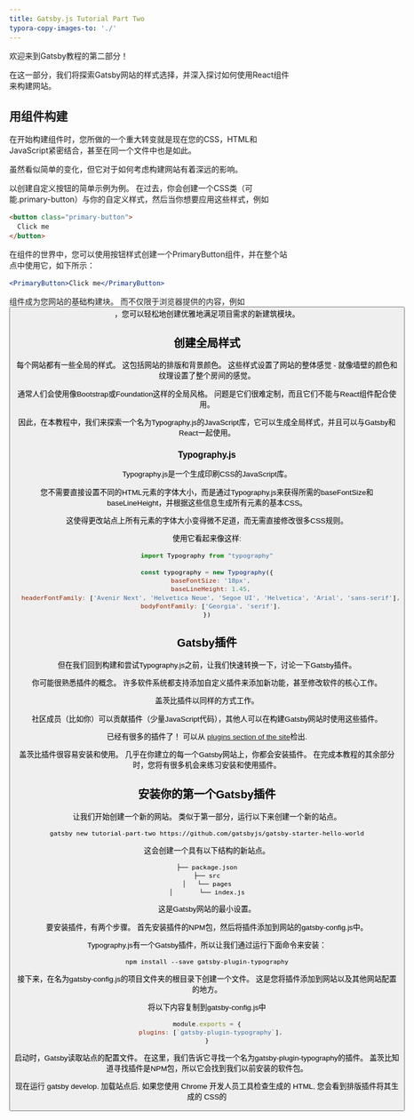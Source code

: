 ```yaml
---
title: Gatsby.js Tutorial Part Two
typora-copy-images-to: './'
---
```

欢迎来到Gatsby教程的第二部分！

在这一部分，我们将探索Gatsby网站的样式选择，并深入探讨如何使用React组件来构建网站。

## 用组件构建

在开始构建组件时，您所做的一个重大转变就是现在您的CSS，HTML和JavaScript紧密结合，甚至在同一个文件中也是如此。

虽然看似简单的变化，但它对于如何考虑构建网站有着深远的影响。

以创建自定义按钮的简单示例为例。 在过去，你会创建一个CSS类（可能.primary-button）与你的自定义样式，然后当你想要应用这些样式，例如

```html
<button class="primary-button">
  Click me
</button>
```

在组件的世界中，您可以使用按钮样式创建一个PrimaryButton组件，并在整个站点中使用它，如下所示：

```jsx
<PrimaryButton>Click me</PrimaryButton>
```

组件成为您网站的基础构建块。 而不仅限于浏览器提供的内容，例如 <button />，您可以轻松地创建优雅地满足项目需求的新建筑模块。

## 创建全局样式

每个网站都有一些全局的样式。 这包括网站的排版和背景颜色。 这些样式设置了网站的整体感觉 - 就像墙壁的颜色和纹理设置了整个房间的感觉。

通常人们会使用像Bootstrap或Foundation这样的全局风格。 问题是它们很难定制，而且它们不能与React组件配合使用。

因此，在本教程中，我们来探索一个名为Typography.js的JavaScript库，它可以生成全局样式，并且可以与Gatsby和React一起使用。

### Typography.js

Typography.js是一个生成印刷CSS的JavaScript库。

您不需要直接设置不同的HTML元素的字体大小，而是通过Typography.js来获得所需的baseFontSize和baseLineHeight，并根据这些信息生成所有元素的基本CSS。

这使得更改站点上所有元素的字体大小变得微不足道，而无需直接修改很多CSS规则。

使用它看起来像这样:

```javascript
import Typography from "typography"

const typography = new Typography({
  baseFontSize: '18px',
  baseLineHeight: 1.45,
  headerFontFamily: ['Avenir Next', 'Helvetica Neue', 'Segoe UI', 'Helvetica', 'Arial', 'sans-serif'],
  bodyFontFamily: ['Georgia', 'serif'],
})
```

## Gatsby插件

但在我们回到构建和尝试Typography.js之前，让我们快速转换一下，讨论一下Gatsby插件。

你可能很熟悉插件的概念。 许多软件系统都支持添加自定义插件来添加新功能，甚至修改软件的核心工作。

盖茨比插件以同样的方式工作。

社区成员（比如你）可以贡献插件（少量JavaScript代码），其他人可以在构建Gatsby网站时使用这些插件。

已经有很多的插件了！ 可以从 [plugins section of the site](/docs/plugins/)检出.

盖茨比插件很容易安装和使用。 几乎在你建立的每一个Gatsby网站上，你都会安装插件。 在完成本教程的其余部分时，您将有很多机会来练习安装和使用插件。

## 安装你的第一个Gatsby插件

让我们开始创建一个新的网站。 类似于第一部分，运行以下来创建一个新的站点。

    gatsby new tutorial-part-two https://github.com/gatsbyjs/gatsby-starter-hello-world
    

这会创建一个具有以下结构的新站点。

```shell
├── package.json
├── src
│   └── pages
│       └── index.js
```

这是Gatsby网站的最小设置。

要安装插件，有两个步骤。 首先安装插件的NPM包，然后将插件添加到网站的gatsby-config.js中。

Typography.js有一个Gatsby插件，所以让我们通过运行下面命令来安装：

```shell
npm install --save gatsby-plugin-typography
```

接下来，在名为gatsby-config.js的项目文件夹的根目录下创建一个文件。 这是您将插件添加到网站以及其他网站配置的地方。

将以下内容复制到gatsby-config.js中

```javascript
module.exports = {
  plugins: [`gatsby-plugin-typography`],
}
```

启动时，Gatsby读取站点的配置文件。 在这里，我们告诉它寻找一个名为gatsby-plugin-typography的插件。 盖茨比知道寻找插件是NPM包，所以它会找到我们以前安装的软件包。

现在运行 gatsby develop. 加载站点后, 如果您使用 Chrome 开发人员工具检查生成的 HTML, 您会看到排版插件将其生成的 CSS的

<style>
  元素添加到
  
  <head>
    元素中。</p>


    
    <p>
      <img src="typography-styles.png" alt="typography-styles" />
    </p>


    
    <p>
      将以下内容复制到src/pages/index.js中，以便更好地看到Typography.js生成的排版CSS的效果
    </p>


    
    <pre><code class="jsx">import React from "react"

export default () =&gt;
  &lt;div&gt;
    &lt;h1&gt;Richard Hamming on Luck&lt;/h1&gt;
    &lt;div&gt;
      &lt;p&gt;
        From Richard Hamming’s classic and must-read talk, “&lt;a href="http://www.cs.virginia.edu/~robins/YouAndYourResearch.html"&gt;
          You and Your Research
        &lt;/a&gt;”.
      &lt;/p&gt;
      &lt;blockquote&gt;
        &lt;p&gt;
          There is indeed an element of luck, and no, there isn’t. The prepared
          mind sooner or later finds something important and does it. So yes, it
          is luck.{" "}
          &lt;em&gt;
            The particular thing you do is luck, but that you do something is
            not.
          &lt;/em&gt;
        &lt;/p&gt;
      &lt;/blockquote&gt;
    &lt;/div&gt;
    &lt;p&gt;Posted April 09, 2011&lt;/p&gt;
  &lt;/div&gt;
</code></pre>


    
    <p>
      你的网站现在应该是这样的
    </p>


    
    <p>
      <img src="typography-not-centered.png" alt="typography-not-centered" />
    </p>


    
    <p>
      让我们快速改进一下。 许多网站在页面中间有一列文本。 要创建它，请将以下样式添加到src/pages/index.js中的
      
      <div>
        </p>


        
        <pre><code class="jsx{4}">import React from "react"

export default () =&gt;
  &lt;div style={{ margin: '3rem auto', maxWidth: 600 }}&gt;
    &lt;h1&gt;Richard Hamming on Luck&lt;/h1&gt;
    &lt;div&gt;
      &lt;p&gt;
        From Richard Hamming’s classic and must-read talk, “&lt;a href="http://www.cs.virginia.edu/~robins/YouAndYourResearch.html"&gt;
          You and Your Research
        &lt;/a&gt;”.
      &lt;/p&gt;
      &lt;blockquote&gt;
        &lt;p&gt;
          There is indeed an element of luck, and no, there isn’t. The prepared
          mind sooner or later finds something important and does it. So yes, it
          is luck.{" "}
          &lt;em&gt;
            The particular thing you do is luck, but that you do something is
            not.
          &lt;/em&gt;
        &lt;/p&gt;
      &lt;/blockquote&gt;
    &lt;/div&gt;
    &lt;p&gt;Posted April 09, 2011&lt;/p&gt;
  &lt;/div&gt;
</code></pre>


        
        <p>
          <img src="typography-centered.png" alt="basic-typography-centered" />
        </p>


        
        <p>
          啊，这个开始变好看了！
        </p>


        
        <p>
          我们在这里看到的是Typography.js生成的默认的CSS 。 但是，我们可以轻松地定制它。 我们来做吧
        </p>


        
        <p>
          在您的站点中，在 src/utils/ code>处创建一个新目录。 在那里创建一个名为 typography.js 的文件。 在其中添加下面的代码。
        </p>


        
        <pre><code class="javascript">import Typography from "typography"

const typography = new Typography({ baseFontSize: '18px' })

export default typography
</code></pre>


        
        <p>
          然后将这个模块设置为gatsby-plugin-typography作为它的配置在我们的gatsby-config.js文件中使用。
        </p>


        
        <pre><code class="javascript{2..9}">module.exports = {
  plugins: [
    {
      resolve: `gatsby-plugin-typography`,
      options: {
        pathToConfigModule: `src/utils/typography.js`,
      },
    },
  ],
}
</code></pre>


        
        <p>
          停止 gatsby develop ，然后重新启动它，让我们的插件更改生效。
        </p>


        
        <p>
          现在所有的文字字体大小都应该稍大些。 尝试将 baseFontSize 更改为 24px， 所有的元素都被调整大小，因为它们的 font-size是基于baseFontSize的。
        </p>


        
        <p>
          为Typography.js提供了<a href="https://github.com/KyleAMathews/typography.js#published-typographyjs-themes">许多主题</a>. 我们来试试一下吧, 在您的站点的根目录下运行终端命令：
        </p>


        
        <pre><code class="shell">npm install --save typography-theme-bootstrap typography-theme-lawton
</code></pre>


        
        <p>
          要使用Bootstrap主题，请将您的印刷代码更改为：
        </p>


        
        <pre><code class="javascript{2,4}">import Typography from "typography"
import bootstrapTheme from "typography-theme-bootstrap"

const typography = new Typography(bootstrapTheme)

export default typography
</code></pre>


        
        <p>
          <img src="typography-bootstrap.png" alt="typography-bootstrap" />
        </p>


        
        <p>
          主题还可以添加Google字体。 我们与Bootstrap主题一起安装的Lawton主题是这样做的。 用以下替换您的印刷术模块代码，然后重新启动开发服务器（加载新的Google字体所必需的）。
        </p>


        
        <pre><code class="javascript{2-3,5}">import Typography from "typography"
// import bootstrapTheme from "typography-theme-bootstrap"
import lawtonTheme from "typography-theme-lawton"

const typography = new Typography(lawtonTheme)

export default typography
</code></pre>


        
        <p>
          <img src="typography-lawton.png" alt="typography-lawton" />
        </p>


        
        <p>
          Typography.js有超过30个主题！ <a href="http://kyleamathews. github. io/typography. js">试一下</a>或者查看代码的 <a href="https://github. com/KyleAMathews/typography. js#published-typographyjs-themes">完整列表</a>
        </p>


        
        <h2>
          CSS组件
        </h2>


        
        <p>
          盖茨比有丰富的选项可用于样式组件。 让我们来探索三个非常受欢迎的产品选项。 我们将建立一个简单的页面三次，以探索每个样式选项。
        </p>


        
        <p>
          每个都是“CSS-in-JS”中的一个变种，它解决了传统CSS的许多问题。
        </p>


        
        <p>
          他们解决的最重要的问题之一是选择器名称冲突。 使用传统的CSS，您必须小心，不要覆盖站点中其他地方使用的CSS选择器，因为所有CSS选择器都位于同一个全局名称空间中。 这个限制会让你必须小心（并且经常令人困惑）选择器命名方案。
        </p>


        
        <p>
          使用CSS-in-JS，可以避免所有这些，因为CSS选择器会自动限定到其组件。 样式与其组件紧密结合。 这使得知道如何编辑组件的CSS变得非常容易，因为从来没有任何关于如何和在哪里使用CSS的混淆。
        </p>


        
        <p>
          有关CSS-in-JS的一些背景知识，请参见<a href="https://speakerdeck. com/vjeux/react-css-in-js"> Christopher“vjeux”Chedeau 2014年的演讲，激发了这一运动</ a >以及<a href="https://medium. com/seek-blog/a-unified-styling-language-d0c208de2660"> Mark Dalgleish最近发布的“统一样式语言”</a>。</p>


          
          <h3>
            CSS模块
          </h3>


          
          <p>
            我们来开发第一个CSS模块
          </p>


          
          <p>
            从CSS模块主页引用：
          </p>


          
          <blockquote>
            <p>
              CSS模块是一个CSS文件，其中所有类名称和动画名称默认在本地范围内。
            </p>

          </blockquote>


          
          <p>
            CSS模块非常受欢迎，因为它可以让你像平常一样编写CSS，但安全性更高。 该工具自动使类和动画的名称独特，所以你不必担心选择器名称冲突。
          </p>


          
          <p>
            CSS模块被强烈推荐给那些用Gatsby构建的新模块（通常是React）。
          </p>


          
          <p>
            Gatsby开箱即用CSS模块。
          </p>


          
          <p>
            让我们使用CSS模块构建一个页面。
          </p>


          
          <p>
            首先，我们创建一个新的Container组件，我们将使用它来为每个CSS-in-JS示例使用。 在src/components创建一个组件目录，然后在这个目录下创建一个名为container.js的文件并粘贴下面的代码。
          </p>


          
          <pre><code class="javascript">import React from "react"

export default ({ children }) =&gt;
  &lt;div style={{ margin: "3rem auto", maxWidth: 600 }}&gt;
    {children}
  &lt;/div&gt;
</code></pre>


          
          <p>
            然后通过在src/pages/about-css-modules.js中创建一个文件来创建一个新的组件页面：
          </p>


          
          <pre><code class="javascript">import React from "react"

import Container from "../components/container"

export default () =&gt;
  &lt;Container&gt;
    &lt;h1&gt;About CSS Modules&lt;/h1&gt;
    &lt;p&gt;CSS Modules are cool&lt;/p&gt;
  &lt;/Container&gt;
</code></pre>


          
          <p>
            您会注意到我们导入了刚刚创建的Container组件。
          </p>


          
          <p>
            您的页面现在应该如下所示：
          </p>


          
          <p>
            <img src="css-modules-1.png" alt="css-modules-1" />
          </p>


          
          <p>
            我们来创建一个简单的名单，头像和简短的拉丁传记名单。
          </p>


          
          <p>
            首先，我们在src/pages/about-css-modules.module.css中创建CSS的文件。 您会注意到，文件名以.module.css结尾，而不是像普通的.css结尾。 这就是我们如何告诉Gatsby这个CSS文件应该作为CSS模块来处理。
          </p>


          
          <pre><code class="css">.user {
  display: flex;
  align-items: center;
  margin: 0 auto 12px auto;
}

.user:last-child {
  margin-bottom: 0;
}

.avatar {
  flex: 0 0 96px;
  width: 96px;
  height: 96px;
  margin: 0;
}

.description {
  flex: 1;
  margin-left: 18px;
  padding: 12px;
}

.username {
  margin: 0 0 12px 0;
  padding: 0;
}

.excerpt {
  margin: 0;
}
</code></pre>


          
          <p>
            现在将该文件导入我们前面创建的about-css-modules.js页面。 同时记录结果导入，以便我们可以看到处理文件的样子。
          </p>


          
          <pre><code class="javascript">import styles from "./about-css-modules.module.css"
console.log(styles)
</code></pre>


          
          <p>
            如果您在浏览器中打开开发者控制台，您将看到：
          </p>


          
          <p>
            <img src="css-modules-console.png" alt="css-modules-console" />
          </p>


          
          <p>
            如果您将它与我们的CSS文件进行比较，您会看到每个类现在都是导入对象中的一个键，指向一个长字符串，例如 头像指向about-css-modules-module --- avatar ---- hYcv。 这些是CSS模块生成的类名称。 他们保证在您的网站是唯一的。 而且因为你必须导入它们才能使用这些类，所以从来没有任何关于使用某些CSS的问题。
          </p>


          
          <p>
            让我们使用我们的样式来创建一个简单的用户组件。
          </p>


          
          <p>
            让我们在about-css-modules.js页面组件中内联创建新组件。 一般的经验法则是如果你在一个站点的多个地方使用一个组件，它应该在它自己的组件目录中的模块文件中。 但是，如果仅在一个文件中使用，请将其内联创建。
          </p>


          
          <p>
            修改about-css-modules.js，使其如下所示：
          </p>


          
          <pre><code class="jsx{6-17,23-30}">import React from "react"
import styles from "./about-css-modules.module.css"

import Container from "../components/container"

const User = props =&gt;
  &lt;div className={styles.user}&gt;
    &lt;img src={props.avatar} className={styles.avatar} alt="" /&gt;
    &lt;div className={styles.description}&gt;
      &lt;h2 className={styles.username}&gt;
        {props.username}
      &lt;/h2&gt;
      &lt;p className={styles.excerpt}&gt;
        {props.excerpt}
      &lt;/p&gt;
    &lt;/div&gt;
  &lt;/div&gt;

export default () =&gt;
  &lt;Container&gt;
    &lt;h1&gt;About CSS Modules&lt;/h1&gt;
    &lt;p&gt;CSS Modules are cool&lt;/p&gt;
    &lt;User
      username="Jane Doe"
      avatar="https://s3.amazonaws.com/uifaces/faces/twitter/adellecharles/128.jpg"
      excerpt="I'm Jane Doe. Lorem ipsum dolor sit amet, consectetur adipisicing elit."
    /&gt;
    &lt;User
      username="Bob Smith"
      avatar="https://s3.amazonaws.com/uifaces/faces/twitter/vladarbatov/128.jpg"
      excerpt="I'm Bob smith, a vertically aligned type of guy. Lorem ipsum dolor sit amet, consectetur adipisicing elit."
    /&gt;
  &lt;/Container&gt;
</code></pre>


          
          <p>
            现在完成的页面应该如下所示：
          </p>


          
          <p>
            <img src="css-modules-final.png" alt="css-modules-final" />
          </p>


          
          <h3>
            Glamor
          </h3>


          
          <p>
            让我们用<a href="https://github.com/threepointone/glamor">Glamour</a>来创建相同的页面。
          </p>


          
          <p>
            Glamour可以让你在你的组件中使用相同的React支持的Object CSS语法
          </p>


          
          <p>
            首先安装Glamor的Gatsby插件。
          </p>


          
          <pre><code class="shell">npm install --save gatsby-plugin-glamor
</code></pre>


          
          <p>
            然后把它添加到你的gatsby-config.js
          </p>


          
          <pre><code class="javascript{9}">module.exports = {
  plugins: [
    {
      resolve: `gatsby-plugin-typography`,
      options: {
        pathToConfigModule: `src/utils/typography.js`,
      },
    },
    `gatsby-plugin-glamor`,
  ],
}
</code></pre>


          
          <p>
            重新启动gatsby develop命令启用Glamor插件。
          </p>


          
          <p>
            现在在src/pages/about-glamour.js中创建Glamor页面
          </p>


          
          <pre><code class="jsx">import React from "react"

import Container from "../components/container"

export default () =&gt;
  &lt;Container&gt;
    &lt;h1&gt;About Glamor&lt;/h1&gt;
    &lt;p&gt;Glamor is cool&lt;/p&gt;
  &lt;/Container&gt;
</code></pre>


          
          <p>
            让我们添加相同的内联用户组件，但这次使用Glamor的CSS的 prop属性。
          </p>


          
          <pre><code class="jsx{5-26,32-40}">import React from "react"

import Container from "../components/container"

const User = props =&gt;
  &lt;div
    css={{
      display: `flex`,
      alignItems: `center`,
      margin: `0 auto 12px auto`,
      "&:last-child": { marginBottom: 0 }
    }}
  &gt;
    &lt;img
      src={props.avatar}
      css={{ flex: `0 0 96px`, width: 96, height: 96, margin: 0 }}
      alt=""
    /&gt;
    &lt;div css={{ flex: 1, marginLeft: 18, padding: 12 }}&gt;
      &lt;h2 css={{ margin: `0 0 12px 0`, padding: 0 }}&gt;
        {props.username}
      &lt;/h2&gt;
      &lt;p css={{ margin: 0 }}&gt;
        {props.excerpt}
      &lt;/p&gt;
    &lt;/div&gt;
  &lt;/div&gt;

export default () =&gt;
  &lt;Container&gt;
    &lt;h1&gt;About Glamor&lt;/h1&gt;
    &lt;p&gt;Glamor is cool&lt;/p&gt;
    &lt;User
      username="Jane Doe"
      avatar="https://s3.amazonaws.com/uifaces/faces/twitter/adellecharles/128.jpg"
      excerpt="I'm Jane Doe. Lorem ipsum dolor sit amet, consectetur adipisicing elit."
    /&gt;
    &lt;User
      username="Bob Smith"
      avatar="https://s3.amazonaws.com/uifaces/faces/twitter/vladarbatov/128.jpg"
      excerpt="I'm Bob smith, a vertically aligned type of guy. Lorem ipsum dolor sit amet, consectetur adipisicing elit."
    /&gt;
  &lt;/Container&gt;
</code></pre>


          
          <p>
            最后的Glamor页面应该看起来与CSS模块页面相同。
          </p>


          
          <p>
            <img src="glamor-example.png" alt="glamor-example" />
          </p>


          
          <h3>
            样式组件
          </h3>


          
          <p>
            对于我们最后的CSS-in-JS示例，我们将尝试使用样式组件。
          </p>


          
          <p>
            样式组件允许您在组件中使用实际的CSS语法。
          </p>


          
          <p>
            首先，像平常一样，我们将为样式组件安装Gatsby插件。
          </p>


          
          <pre><code class="sh">npm install --save gatsby-plugin-styled-components
</code></pre>


          
          <p>
            然后修改gatsby-config.js。 在我们可以使用样式组件之前，我们需要删除Glamor插件并删除我们创建的Glamor组件页面。 这两个插件相互冲突，因为它们都想在服务器渲染过程中进行控制。
          </p>


          
          <pre><code class="javascript{9}">module.exports = {
  plugins: [
    {
      resolve: `gatsby-plugin-typography`,
      options: {
        pathToConfigModule: `src/utils/typography.js`,
      },
    },
    `gatsby-plugin-styled-components`,
  ],
}
</code></pre>


          
          <p>
            然后在src/pages/about-styled-components.js创建：
          </p>


          
          <pre><code class="jsx">import React from "react"
import styled from "styled-components"

import Container from "../components/container"

const UserWrapper = styled.div`
  display: flex;
  align-items: center;
  margin: 0 auto 12px auto;
  &:last-child {
    margin-bottom: 0;
  }
`

const Avatar = styled.img`
  flex: 0 0 96px;
  width: 96px;
  height: 96px;
  margin: 0;
`

const Description = styled.div`
  flex: 1;
  margin-left: 18px;
  padding: 12px;
`

const Username = styled.h2`
  margin: 0 0 12px 0;
  padding: 0;
`

const Excerpt = styled.p`margin: 0;`

const User = props =&gt;
  &lt;UserWrapper&gt;
    &lt;Avatar src={props.avatar} alt="" /&gt;
    &lt;Description&gt;
      &lt;Username&gt;
        {props.username}
      &lt;/Username&gt;
      &lt;Excerpt&gt;
        {props.excerpt}
      &lt;/Excerpt&gt;
    &lt;/Description&gt;
  &lt;/UserWrapper&gt;

export default () =&gt;
  &lt;Container&gt;
    &lt;h1&gt;About Styled Components&lt;/h1&gt;
    &lt;p&gt;Styled Components is cool&lt;/p&gt;
    &lt;User
      username="Jane Doe"
      avatar="https://s3.amazonaws.com/uifaces/faces/twitter/adellecharles/128.jpg"
      excerpt="I'm Jane Doe. Lorem ipsum dolor sit amet, consectetur adipisicing elit."
    /&gt;
    &lt;User
      username="Bob Smith"
      avatar="https://s3.amazonaws.com/uifaces/faces/twitter/vladarbatov/128.jpg"
      excerpt="I'm Bob smith, a vertically aligned type of guy. Lorem ipsum dolor sit amet, consectetur adipisicing elit."
    /&gt;
  &lt;/Container&gt;

</code></pre>


          
          <h3>
            其他CSS选项
          </h3>


          
          <p>
            Gatsby支持几乎所有可能的样式选项（如果您的CSS选项没有插件，请提供一个！）
          </p>


          
          <ul>
            <li>
              <a href="/packages/gatsby-plugin-sass/">Sass</a>
            </li>

            
            <li>
              <a href="/packages/gatsby-plugin-emotion/">Emotion</a>
            </li>

            
            <li>
              <a href="/packages/gatsby-plugin-jss/">JSS</a>
            </li>

            
            <li>
              <a href="/packages/gatsby-plugin-stylus/">Stylus</a>
            </li>

            
            <li>
              and more!
            </li>

          </ul>


          
          <p>
            现在继续教程的第三部分。
          </p>